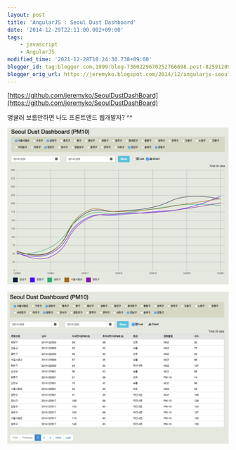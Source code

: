 ```yaml
---
layout: post
title: 'AngularJS : Seoul Dust Dashboard'
date: '2014-12-29T22:11:00.002+09:00'
tags:
    - javascript
    - AngularJS
modified_time: '2021-12-28T10:24:30.738+09:00'
blogger_id: tag:blogger.com,1999:blog-7360229670252766698.post-8259120901562486301
blogger_orig_url: https://jeremyko.blogspot.com/2014/12/angularjs-seoul-dust-dashboard.html
---
```


[https://github.com/jeremyko/SeoulDustDashBoard](https://github.com/jeremyko/SeoulDustDashBoard)

앵귤러 보름만하면 나도 프론트엔드 웹개발자? ^^

![blog-image](/assets/img/20141229-scrCap1.png)

![blog-image](/assets/img/20141229-scrCap2.png)
